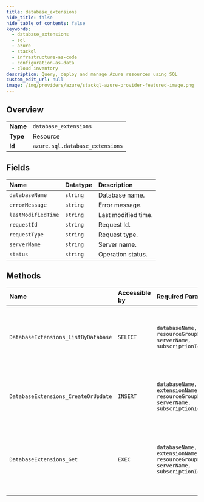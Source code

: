 ```yaml
---
title: database_extensions
hide_title: false
hide_table_of_contents: false
keywords:
  - database_extensions
  - sql
  - azure    
  - stackql
  - infrastructure-as-code
  - configuration-as-data
  - cloud inventory
description: Query, deploy and manage Azure resources using SQL
custom_edit_url: null
image: /img/providers/azure/stackql-azure-provider-featured-image.png
---
```

  
    

## Overview
<table><tbody>
<tr><td><b>Name</b></td><td><code>database_extensions</code></td></tr>
<tr><td><b>Type</b></td><td>Resource</td></tr>
<tr><td><b>Id</b></td><td><code>azure.sql.database_extensions</code></td></tr>
</tbody></table>

## Fields
| Name | Datatype | Description |
|:-----|:---------|:------------|
| `databaseName` | `string` | Database name. |
| `errorMessage` | `string` | Error message. |
| `lastModifiedTime` | `string` | Last modified time. |
| `requestId` | `string` | Request Id. |
| `requestType` | `string` | Request type. |
| `serverName` | `string` | Server name. |
| `status` | `string` | Operation status. |
## Methods
| Name | Accessible by | Required Params | Description |
|:-----|:--------------|:----------------|:------------|
| `DatabaseExtensions_ListByDatabase` | `SELECT` | `databaseName, resourceGroupName, serverName, subscriptionId` | List database extension. This will return an empty list as it is not supported. |
| `DatabaseExtensions_CreateOrUpdate` | `INSERT` | `databaseName, extensionName, resourceGroupName, serverName, subscriptionId` | Perform a database extension operation, like polybase import |
| `DatabaseExtensions_Get` | `EXEC` | `databaseName, extensionName, resourceGroupName, serverName, subscriptionId` | Gets a database extension. This will return resource not found as it is not supported. |
